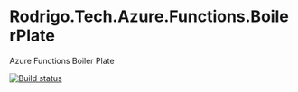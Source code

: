 # Rodrigo.Tech.Azure.Functions.BoilerPlate
Azure Functions Boiler Plate 

[![Build status](https://dev.azure.com/rorroirg/Azure%20Functions%20BoilerPlate/_apis/build/status/rodrigotechazurefunctionsboilerplate%20-%20CI)](https://dev.azure.com/rorroirg/Azure%20Functions%20BoilerPlate/_build/latest?definitionId=1)
